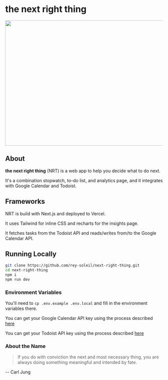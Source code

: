 # the next right thing

<img src="https://github-production-user-asset-6210df.s3.amazonaws.com/68834278/239098242-efcc805b-84ef-4777-b0f1-83023108081d.gif" width="640" height="400"/>

## About
**the next right thing** (NRT) is a web app to help you decide what to do next. 

It's a combination stopwatch, to-do list, and analytics page, and it integrates with Google Calendar and Todoist.

## Frameworks

NRT is build with Next.js and deployed to Vercel.

It uses Tailwind for inline CSS and recharts for the insights page.

It fetches tasks from the Todoist API and reads/writes from/to the Google Calendar API.

## Running Locally

```bash
git clone https://github.com/rey-soleil/next-right-thing.git
cd next-right-thing
npm i
npm run dev
```

### Environment Variables
You'll need to `cp .env.example .env.local` and fill in the environment variables there.

You can get your Google Calendar API key using the process described [here](https://support.google.com/googleapi/answer/6158862?hl=en)

You can get your Todoist API key using the process described [here](https://developer.todoist.com/guides/#developing-with-todoist)

### About the Name

> If you do with conviction the next and most necessary thing, you are always doing something meaningful and intended by fate. 

-- Carl Jung
